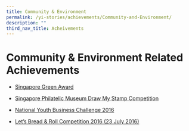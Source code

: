 ```yaml
---
title: Community & Environment
permalink: /yi-stories/achievements/Community-and-Environment/
description: ""
third_nav_title: Acheivements
---
```

# **Community & Environment Related Achievements**

* [Singapore Green Award](https://yusofishaksec-moe-edu-sg-admin.cwp.sg/yi-stories/achievements/2019/singapore-green-award-yellow-flame) 

* [Singapore Philatelic Museum Draw My Stamp Competition](/yi-stories/achievements/Community-and-Environment/singapore-philatelic-museum-competition/)

* [National Youth Business Challenge 2016](/yi-stories/achievements/community-n-environment/singapore-green-award-yellow-flame/)

* [Let’s Bread & Roll Competition 2016 (23 July 2016)](/yi-stories/achievements/community-n-environment/lets-bread-n-roll-competition-2016-23-july-2016/)